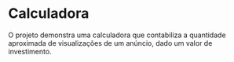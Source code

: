 # Calculadora
O projeto demonstra uma calculadora que contabiliza a quantidade aproximada de visualizações de um anúncio, dado um valor de investimento.
